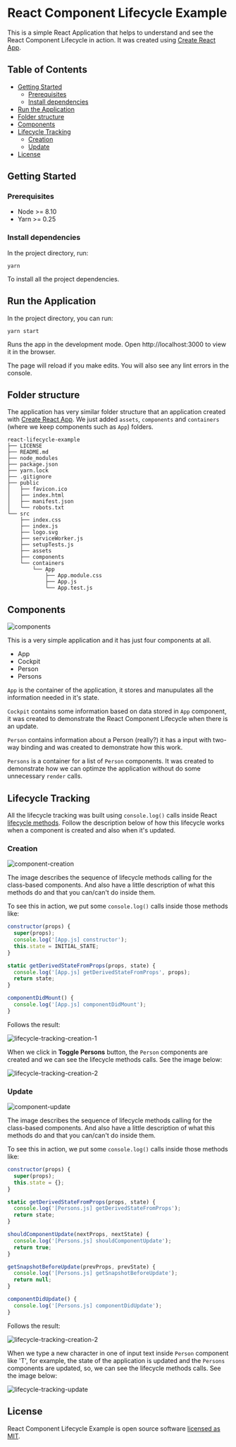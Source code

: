 # React Component Lifecycle Example

This is a simple React Application that helps to understand and see the React Component Lifecycle in action. It was created using [Create React App](https://github.com/facebook/create-react-app).

## Table of Contents

- [Getting Started](#getting-started)
    - [Prerequisites](#prerequisites)
    - [Install dependencies](#prerequisites)
- [Run the Application](#run-the-application)
- [Folder structure](#folder-structure)
- [Components](#components)
- [Lifecycle Tracking](#lifecycle-tracking)
    - [Creation](#creation)
    - [Update](#update)
- [License](#license)

## Getting Started

### Prerequisites
- Node >= 8.10
- Yarn >= 0.25

### Install dependencies

In the project directory, run:

```
yarn
```

To install all the project dependencies.

## Run the Application

In the project directory, you can run:
```
yarn start
```

Runs the app in the development mode.
Open http://localhost:3000 to view it in the browser.

The page will reload if you make edits.
You will also see any lint errors in the console.

## Folder structure

The application has very similar folder structure that an application created with [Create React App](https://github.com/facebook/create-react-app). We just added `assets`, `components` and `containers` (where we keep components such as `App`) folders.

```
react-lifecycle-example
├── LICENSE
├── README.md
├── node_modules
├── package.json
├── yarn.lock
├── .gitignore
├── public
│   ├── favicon.ico
│   ├── index.html
│   ├── manifest.json
│   └── robots.txt
└── src
    ├── index.css
    ├── index.js
    ├── logo.svg
    ├── serviceWorker.js
    ├── setupTests.js
    ├── assets
    ├── components
    └── containers
        └── App
            ├── App.module.css
            ├── App.js
            └── App.test.js
```

## Components
![components](docs/assets/components.png)

This is a very simple application and it has just four components at all.

- App
- Cockpit
- Person
- Persons

`App` is the container of the application, it stores and manupulates all the information needed in it's state.

`Cockpit` contains some information based on data stored in `App` component, it was created to demonstrate the React Component Lifecycle when there is an update.

`Person` contains information about a Person (really?) it has a input with two-way binding and was created to demonstrate how this work.

`Persons` is a container for a list of `Person` components. It was created to demonstrate how we can optimze the application without do some unnecessary `render` calls.


## Lifecycle Tracking

All the lifecycle tracking was built using `console.log()` calls inside React [lifecycle methods](https://reactjs.org/docs/state-and-lifecycle.html). Follow the description below of how this lifecycle works when a component is created and also when it's updated.

### Creation

![component-creation](docs/assets/component-creation.png)

The image describes the sequence of lifecycle methods calling for the class-based components. And also have a little description of what this methods do and that you can/can't do inside them. 

To see this in action, we put some `console.log()` calls inside those methods like:
```javascript
constructor(props) {
  super(props);
  console.log('[App.js] constructor');
  this.state = INITIAL_STATE;
}

static getDerivedStateFromProps(props, state) {
  console.log('[App.js] getDerivedStateFromProps', props);
  return state;
}

componentDidMount() {
  console.log('[App.js] componentDidMount');
}
```

Follows the result:

![lifecycle-tracking-creation-1](docs/assets/lifecycle-tracking-creation-1.png)

When we click in **Toggle Persons** button, the `Person` components are created and we can see the lifecycle methods calls. See the image below:

![lifecycle-tracking-creation-2](docs/assets/lifecycle-tracking-creation-2.png)

### Update

![component-update](docs/assets/component-update.png)

The image describes the sequence of lifecycle methods calling for the class-based components. And also have a little description of what this methods do and that you can/can't do inside them. 

To see this in action, we put some `console.log()` calls inside those methods like:
```javascript
constructor(props) {
  super(props);
  this.state = {};
}

static getDerivedStateFromProps(props, state) {
  console.log('[Persons.js] getDerivedStateFromProps');
  return state;
}

shouldComponentUpdate(nextProps, nextState) {
  console.log('[Persons.js] shouldComponentUpdate');
  return true;
}

getSnapshotBeforeUpdate(prevProps, prevState) {
  console.log('[Persons.js] getSnapshotBeforeUpdate');
  return null;
}

componentDidUpdate() {
  console.log('[Persons.js] componentDidUpdate');
}
```

Follows the result:

![lifecycle-tracking-creation-2](docs/assets/lifecycle-tracking-creation-2.png)

When we type a new character in one of input text inside `Person` component like 'T', for example, the state of the application is updated and the `Persons` components are updated, so, we can see the lifecycle methods calls. See the image below:

![lifecycle-tracking-update](docs/assets/lifecycle-tracking-update.png)

## License

React Component Lifecycle Example is open source software [licensed as MIT](https://github.com/davipviana/react-lifecycle-example/blob/master/LICENSE).